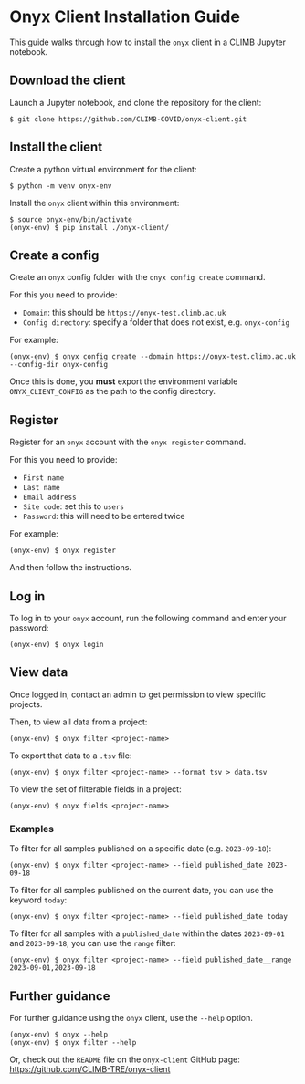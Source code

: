 # Onyx Client Installation Guide 

This guide walks through how to install the `onyx` client in a CLIMB Jupyter notebook.

## Download the client

Launch a Jupyter notebook, and clone the repository for the client:

```
$ git clone https://github.com/CLIMB-COVID/onyx-client.git
```

## Install the client

Create a python virtual environment for the client:

```
$ python -m venv onyx-env
```

Install the `onyx` client within this environment:

```
$ source onyx-env/bin/activate
(onyx-env) $ pip install ./onyx-client/
```

## Create a config

Create an `onyx` config folder with the `onyx config create` command.

For this you need to provide:

* `Domain`: this should be `https://onyx-test.climb.ac.uk`
* `Config directory`: specify a folder that does not exist, e.g. `onyx-config`

For example:

```
(onyx-env) $ onyx config create --domain https://onyx-test.climb.ac.uk --config-dir onyx-config
```

Once this is done, you **must** export the environment variable `ONYX_CLIENT_CONFIG` as the path to the config directory.

## Register

Register for an `onyx` account with the `onyx register` command.

For this you need to provide:

* `First name`
* `Last name`
* `Email address`
* `Site code`: set this to `users`
* `Password`: this will need to be entered twice

For example:

```
(onyx-env) $ onyx register
```

And then follow the instructions.

## Log in

To log in to your `onyx` account, run the following command and enter your password:

```
(onyx-env) $ onyx login
```

## View data

Once logged in, contact an admin to get permission to view specific projects. 

Then, to view all data from a project:

```
(onyx-env) $ onyx filter <project-name>
```

To export that data to a `.tsv` file:

```
(onyx-env) $ onyx filter <project-name> --format tsv > data.tsv
```

To view the set of filterable fields in a project:

```
(onyx-env) $ onyx fields <project-name>
```

### Examples

To filter for all samples published on a specific date (e.g. `2023-09-18`):

```
(onyx-env) $ onyx filter <project-name> --field published_date 2023-09-18
```

To filter for all samples published on the current date, you can use the keyword `today`:

```
(onyx-env) $ onyx filter <project-name> --field published_date today
```

To filter for all samples with a `published_date` within the dates `2023-09-01` and `2023-09-18`, you can use the `range` filter: 

```
(onyx-env) $ onyx filter <project-name> --field published_date__range 2023-09-01,2023-09-18
```

## Further guidance

For further guidance using the `onyx` client, use the `--help` option.

```
(onyx-env) $ onyx --help
(onyx-env) $ onyx filter --help
```

Or, check out the `README` file on the `onyx-client` GitHub page: https://github.com/CLIMB-TRE/onyx-client
